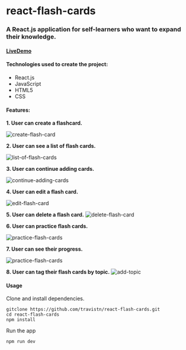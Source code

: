 # react-flash-cards

### A React.js application for self-learners who want to expand their knowledge.

#### [LiveDemo](https://travistn.github.io/react-flash-cards/)

#### Technologies used to create the project:
* React.js
* JavaScript
* HTML5
* CSS

#### Features:

**1. User can create a flashcard.**

![create-flash-card](https://user-images.githubusercontent.com/42354863/46428576-37324d80-c6f9-11e8-9713-9939236ffcb5.gif)

**2. User can see a list of flash cards.**

![list-of-flash-cards](https://user-images.githubusercontent.com/42354863/46491924-f7369d80-c7c0-11e8-93a8-eb8e61083b59.gif)

**3. User can continue adding cards.**

![continue-adding-cards](https://user-images.githubusercontent.com/42354863/46494840-b6428700-c7c8-11e8-8a2e-16f943d864f0.gif)

**4. User can edit a flash card.**

![edit-flash-card](https://user-images.githubusercontent.com/42354863/46564434-16662580-c8bc-11e8-8897-59639ffbc070.gif)

**5. User can delete a flash card.**
![delete-flash-card](https://user-images.githubusercontent.com/42354863/46625329-6cb7ac00-cae8-11e8-8a10-6b1c827e70b4.gif)

**6. User can practice flash cards.**

![practice-flash-cards](https://user-images.githubusercontent.com/42354863/46634690-8bc53680-cb06-11e8-97ed-f94abc6bd97a.gif)

**7. User can see their progress.**

![practice-flash-cards](https://user-images.githubusercontent.com/42354863/46638709-101fb580-cb17-11e8-8829-bce86bdfc92c.gif)

**8. User can tag their flash cards by topic.**
![add-topic](https://user-images.githubusercontent.com/42354863/46685674-e1ebb580-cbaa-11e8-9f1d-50ce83874a9f.gif)

#### Usage 
Clone and install dependencies.
```
gitclone https://github.com/travistn/react-flash-cards.git
cd react-flash-cards
npm install
````
Run the app
```
npm run dev
``````
